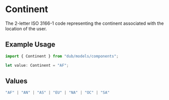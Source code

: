 # Continent

The 2-letter ISO 3166-1 code representing the continent associated with the location of the user.

## Example Usage

```typescript
import { Continent } from "dub/models/components";

let value: Continent = "AF";
```

## Values

```typescript
"AF" | "AN" | "AS" | "EU" | "NA" | "OC" | "SA"
```